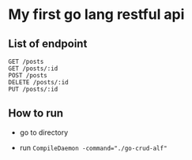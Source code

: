 # My first go lang restful api

## List of endpoint

```
GET /posts
GET /posts/:id
POST /posts
DELETE /posts/:id
PUT /posts/:id
```

## How to run

- go to directory

- run `CompileDaemon -command="./go-crud-alf"`
